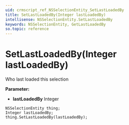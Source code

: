 ```yaml
---
uid: crmscript_ref_NSSelectionEntity_SetLastLoadedBy
title: SetLastLoadedBy(Integer lastLoadedBy)
intellisense: NSSelectionEntity.SetLastLoadedBy
keywords: NSSelectionEntity, GetLastLoadedBy
so.topic: reference
---
```


# SetLastLoadedBy(Integer lastLoadedBy)

Who last loaded this selection

**Parameter:** 
* **lastLoadedBy** Integer

```crmscript
NSSelectionEntity thing;
Integer lastLoadedBy;
thing.SetLastLoadedBy(lastLoadedBy);
```

